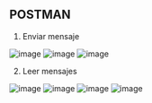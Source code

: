## POSTMAN 

1. Enviar mensaje

![image](https://github.com/user-attachments/assets/4083e631-c970-4404-9a87-fd48fab8434a)
![image](https://github.com/user-attachments/assets/0bd46971-f03b-4e2e-bde2-1bb2fc62f180)
![image](https://github.com/user-attachments/assets/91cbb256-329b-41c0-9cbe-3e222395595a)


2. Leer mensajes

![image](https://github.com/user-attachments/assets/c1ea14cb-b1c9-46f3-8e2d-0c553e9b0c44)
![image](https://github.com/user-attachments/assets/8a324d7f-638c-43b7-b1ea-fa1bbcafd9d9)
![image](https://github.com/user-attachments/assets/2eebd480-ee11-4c9b-bad3-f8c6db76be5e)
![image](https://github.com/user-attachments/assets/48b5d63a-4606-4abd-af70-ba381356f365)











